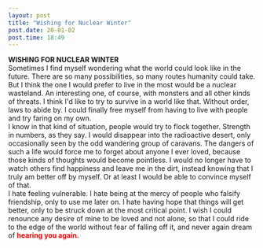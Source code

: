 ```yaml
---
layout: post
title: "Wishing for Nuclear Winter"
post.date: 20-01-02
post.time: 18:49
---
```


**WISHING FOR NUCLEAR WINTER**  
Sometimes I find myself wondering what the world could look like in the future. There are so many possibilities, so many routes humanity could take. But I think the one I would prefer to live in the most would be a nuclear wasteland. An interesting one, of course, with monsters and all other kinds of threats. I think I'd like to try to survive in a world like that. Without order, laws to abide by. I could finally free myself from having to live with people and try faring on my own.  
I know in that kind of situation, people would try to flock together. Strength in numbers, as they say. I would disappear into the radioactive desert, only occasionally seen by the odd wandering group of caravans. The dangers of such a life would force me to forget about anyone I ever loved, because those kinds of thoughts would become pointless. I would no longer have to watch others find happiness and leave me in the dirt, instead knowing that I truly am better off by myself. Or at least I would be able to convince myself of that.  
I hate feeling vulnerable. I hate being at the mercy of people who falsify friendship, only to use me later on. I hate having hope that things will get better, only to be struck down at the most critical point. I wish I could renounce any desire of mine to be loved and not alone, so that I could ride to the edge of the world without fear of falling off it, and never again dream of **<span style="color:red">hearing you again.</span>**